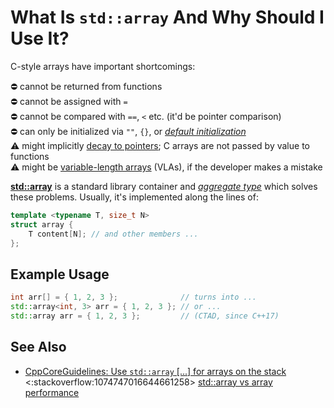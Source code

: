 # What Is `std::array` And Why Should I Use It?

C-style arrays have important shortcomings:<br/>

:no_entry: cannot be returned from functions<br>
:no_entry: cannot be assigned with `=`<br>
:no_entry: cannot be compared with `==`, `<` etc. (it'd be pointer comparison)<br>
:no_entry: can only be initialized via `""`, `{}`, or *[default initialization][1]*<br>
:warning: might implicitly [decay to pointers][2]; C arrays are not passed by value to functions<br>
:warning: might be [variable-length arrays][3] (VLAs), if the developer makes a mistake

[1]: https://en.cppreference.com/w/cpp/language/default_initialization
[2]: https://64.github.io/cpp-faq/decay/
[3]: https://en.wikipedia.org/wiki/Variable-length_array

**[std::array](https://en.cppreference.com/w/cpp/container/array)** is a standard library container and
*[aggregate type](https://en.cppreference.com/w/cpp/language/aggregate_initialization)*
which solves these problems.
Usually, it's implemented along the lines of:
```cpp
template <typename T, size_t N>
struct array {
    T content[N]; // and other members ...
};
```
## Example Usage
```cpp
int arr[] = { 1, 2, 3 };              // turns into ...
std::array<int, 3> arr = { 1, 2, 3 }; // or ...
std::array arr = { 1, 2, 3 };         // (CTAD, since C++17)
```

## See Also
- [CppCoreGuidelines: Use `std::array` [...] for arrays on the stack](http://isocpp.github.io/CppCoreGuidelines/CppCoreGuidelines#Res-stack)<br>
<:stackoverflow:1074747016644661258>
[std::array vs array performance](https://stackoverflow.com/q/30263303/5740428)
